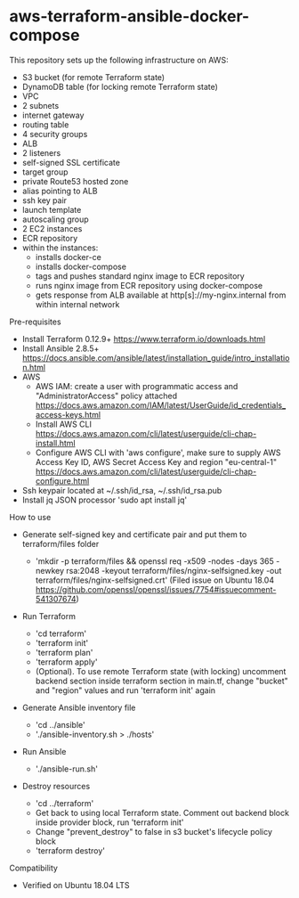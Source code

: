 # aws-terraform-ansible-docker-compose

This repository sets up the following infrastructure on AWS:

- S3 bucket (for remote Terraform state)
- DynamoDB table (for locking remote Terraform state)
- VPC
- 2 subnets
- internet gateway
- routing table
- 4 security groups
- ALB
- 2 listeners
- self-signed SSL certificate
- target group
- private Route53 hosted zone
- alias pointing to ALB
- ssh key pair
- launch template
- autoscaling group
- 2 EC2 instances
- ECR repository
- within the instances:
    - installs docker-ce
    - installs docker-compose
    - tags and pushes standard nginx image to ECR repository
    - runs nginx image from ECR repository using docker-compose
    - gets response from ALB available at http[s]://my-nginx.internal from within internal network

Pre-requisites

- Install Terraform 0.12.9+ https://www.terraform.io/downloads.html
- Install Ansible 2.8.5+ https://docs.ansible.com/ansible/latest/installation_guide/intro_installation.html
- AWS
    - AWS IAM: create a user with programmatic access and "AdministratorAccess" policy attached https://docs.aws.amazon.com/IAM/latest/UserGuide/id_credentials_access-keys.html
    - Install AWS CLI https://docs.aws.amazon.com/cli/latest/userguide/cli-chap-install.html
    - Configure AWS CLI with 'aws configure', make sure to supply AWS Access Key ID, AWS Secret Access Key and region "eu-central-1" https://docs.aws.amazon.com/cli/latest/userguide/cli-chap-configure.html
- Ssh keypair located at ~/.ssh/id_rsa, ~/.ssh/id_rsa.pub
- Install jq JSON processor 'sudo apt install jq'

How to use

- Generate self-signed key and certificate pair and put them to terraform/files folder
    - 'mkdir -p terraform/files && openssl req -x509 -nodes -days 365 -newkey rsa:2048 -keyout terraform/files/nginx-selfsigned.key -out terraform/files/nginx-selfsigned.crt' (Filed issue on Ubuntu 18.04 https://github.com/openssl/openssl/issues/7754#issuecomment-541307674)

- Run Terraform
    - 'cd terraform'
    - 'terraform init'
    - 'terraform plan'
    - 'terraform apply'
    - (Optional). To use remote Terraform state (with locking) uncomment backend section inside terraform section in main.tf, change "bucket" and "region" values and run 'terraform init' again

- Generate Ansible inventory file
    - 'cd ../ansible'
    - './ansible-inventory.sh > ./hosts'

- Run Ansible
    - './ansible-run.sh'

- Destroy resources
    - 'cd ../terraform'
    - Get back to using local Terraform state. Comment out backend block inside provider block, run 'terraform init'
    - Change "prevent_destroy" to false in s3 bucket's lifecycle policy block
    - 'terraform destroy'

Compatibility

- Verified on Ubuntu 18.04 LTS